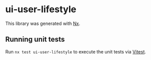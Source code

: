 # ui-user-lifestyle

This library was generated with [Nx](https://nx.dev).

## Running unit tests

Run `nx test ui-user-lifestyle` to execute the unit tests via [Vitest](https://vitest.dev/).
